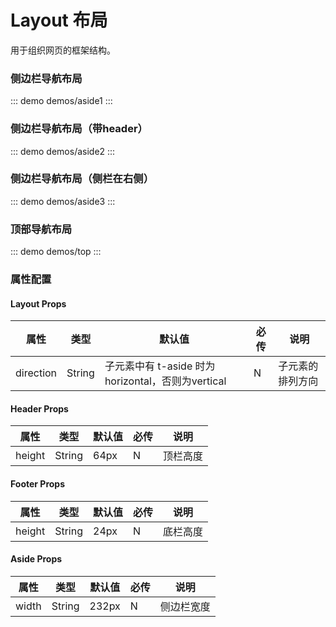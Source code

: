 # Layout 布局
用于组织网页的框架结构。

### 侧边栏导航布局

::: demo demos/aside1
::: 

### 侧边栏导航布局（带header）

::: demo demos/aside2 
::: 

### 侧边栏导航布局（侧栏在右侧）

::: demo demos/aside3 
::: 

### 顶部导航布局

::: demo demos/top 
:::

### 属性配置
#### Layout Props
| 属性 | 类型 | 默认值 | 必传 | 说明 |
|-----|-----|-----|-----|-----|
|direction|String|子元素中有 t-aside 时为 horizontal，否则为vertical|N|子元素的排列方向|

#### Header Props
| 属性 | 类型 | 默认值 | 必传 | 说明 |
|-----|-----|-----|-----|-----|
|height|String|64px|N|顶栏高度|

#### Footer Props
| 属性 | 类型 | 默认值 | 必传 | 说明 |
|-----|-----|-----|-----|-----|
|height|String|24px|N|底栏高度|

#### Aside Props
| 属性 | 类型 | 默认值 | 必传 | 说明 |
|-----|-----|-----|-----|-----|
|width|String|232px|N|侧边栏宽度|